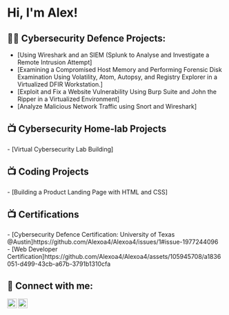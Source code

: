 <h1>Hi, I'm Alex! </h1>

<h2>👨‍💻 Cybersecurity Defence Projects:</h2>

  - [Using Wireshark and an SIEM (Splunk to Analyse and Investigate a Remote Intrusion Attempt]
  - [Examining a Compromised Host Memory and Performing Forensic Disk Examination Using Volatility, Atom, Autopsy, and Registry Explorer in a Virtualized DFIR Workstation.]
  - [Exploit and Fix a Website Vulnerability Using Burp Suite and John the Ripper in a Virtualized Environment]
  - [Analyze Malicious Network Traffic using Snort and Wireshark]
    

<h2>📺 Cybersecurity Home-lab Projects</h2>
- [Virtual Cybersecurity Lab Building]



<h2>📺 Coding Projects</h2>
 - [Building a Product Landing Page with HTML and CSS]


<h2>📺 Certifications</h2>
 - [Cybersecurity Defence Certification: University of Texas @Austin]https://github.com/Alexoa4/Alexoa4/issues/1#issue-1977244096 <br>
 - [Web Developer Certification]https://github.com/Alexoa4/Alexoa4/assets/105945708/a1836051-d499-43cb-a67b-3791b1310cfa

   




<h2> 🤳 Connect with me:</h2>

[<img align="left" alt="JoshMadakor | Twitter" width="22px" src="https://cdn.jsdelivr.net/npm/simple-icons@v3/icons/twitter.svg" />][twitter]
[<img align="left" alt="JoshMadakor | LinkedIn" width="22px" src="https://cdn.jsdelivr.net/npm/simple-icons@v3/icons/linkedin.svg" />][linkedin]


[twitter]: https://twitter.com/joshmadakor
[youtube]: https://www.youtube.com/c/joshmadakor
[instagram]: https://www.instagram.com/joshmadakor/
[linkedin]: https://linkedin.com/in/joshmadakor

<!--
**joshmadakor1/joshmadakor1** is a ✨ _special_ ✨ repository because its `README.md` (this file) appears on your GitHub profile.

Here are some ideas to get you started:

- 🔭 I’m currently working on ...
- 🌱 I’m currently learning ...
- 👯 I’m looking to collaborate on ...
- 🤔 I’m looking for help with ...
- 💬 Ask me about ...
- 📫 How to reach me: ...
- 😄 Pronouns: ...
- ⚡ Fun fact: ...
-->

